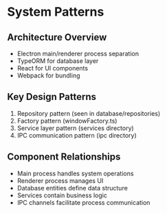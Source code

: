 # System Patterns

## Architecture Overview

- Electron main/renderer process separation
- TypeORM for database layer
- React for UI components
- Webpack for bundling

## Key Design Patterns

1. Repository pattern (seen in database/repositories)
2. Factory pattern (windowFactory.ts)
3. Service layer pattern (services directory)
4. IPC communication pattern (ipc directory)

## Component Relationships

- Main process handles system operations
- Renderer process manages UI
- Database entities define data structure
- Services contain business logic
- IPC channels facilitate process communication
